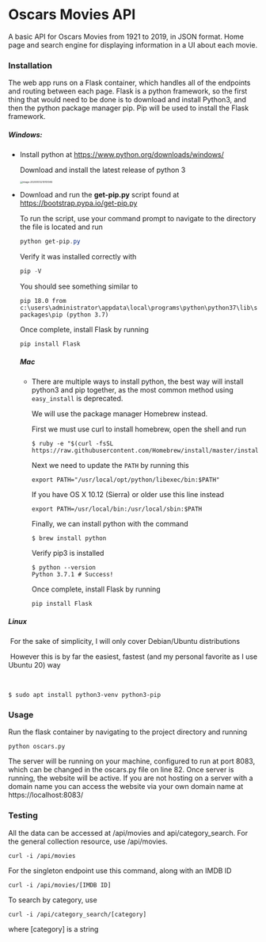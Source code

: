 # Oscars Movies API 

A basic API for Oscars Movies from 1921 to 2019, in JSON format. Home page and search engine for displaying information in a UI about each movie.

### Installation

The web app runs on a Flask container, which handles all of the endpoints and routing between each page. Flask is a python framework, so the first thing that would need to be done is to download and install Python3, and then the python package manager pip. Pip will be used to install the Flask framework.

##### Windows:

- Install python at https://www.python.org/downloads/windows/

  Download and install the latest release of python 3

  <img src="/home/tk/.config/Typora/typora-user-images/image-20200513210151048.png" alt="image-20200513210151048" style="zoom:33%;" /> 

- Download and run the **get-pip.py** script found at https://bootstrap.pypa.io/get-pip.py

  To run the script, use your command prompt to navigate to the directory the file is located and run

  ```powershell
  python get-pip.py
  ```

  Verify it was installed correctly with

  ```powershell
  pip -V
  ```

  You should see something similar to

  ```
  pip 18.0 from c:\users\administrator\appdata\local\programs\python\python37\lib\site-packages\pip (python 3.7)
  ```

  Once complete, install Flask by running

  ```
  pip install Flask
  ```

  

  ##### Mac

  - There are multiple ways to install python, the best way will install python3 and pip together, as the most common method using ```easy_install``` is deprecated.

    We will use the package manager Homebrew instead.

    First we must use curl to install homebrew, open the shell and run

    ```shell
    $ ruby -e "$(curl -fsSL https://raw.githubusercontent.com/Homebrew/install/master/install)"
    ```

    Next we need to update the ```PATH```  by running this

    ```shell
    export PATH="/usr/local/opt/python/libexec/bin:$PATH"
    ```

    If you have OS X 10.12 (Sierra) or older use this line instead

    ```shell
    export PATH=/usr/local/bin:/usr/local/sbin:$PATH
    ```

    Finally, we can install python with the command

    ```shell
    $ brew install python
    ```

    Verify pip3 is installed

    ```shell
    $ python --version
    Python 3.7.1 # Success!
    ```

    Once complete, install Flask by running

    ```
    pip install Flask
    ```

##### Linux

​			  For the sake of simplicity, I will only cover Debian/Ubuntu distributions

​			  However this is by far the easiest, fastest (and my personal favorite as I use Ubuntu 20) way

​				

```shell
$ sudo apt install python3-venv python3-pip
```



### Usage

Run the flask container by navigating to the project directory and running 

```shell
python oscars.py
```

The server will be running on your machine, configured to run at port 8083, which can be changed in the oscars.py file on line 82. Once server is running, the website will be active. If you are not hosting on a server with a domain name you can access the website via your own domain name at https://localhost:8083/



### Testing

All the data can be accessed at /api/movies and api/category_search. For the general collection resource, use /api/movies.

```
curl -i /api/movies
```

For the singleton endpoint use this command, along with an IMDB ID

```
curl -i /api/movies/[IMDB ID]
```

To search by category, use

```
curl -i /api/category_search/[category]
```

where [category] is a string
